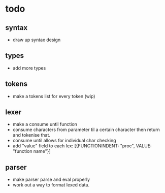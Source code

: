 # todo

## syntax
* draw up syntax design

## types
* add more types

## tokens
* make a tokens list for every token (wip)

## lexer
* make a consume until function
* consume characters from parameter til
a certain character then return and tokenise that.
* consume until allows for individual char checking
* add "value" field to each lex:
[{FUNCTIONINDENT: "proc", VALUE: "function name"}]

## parser
* make parser parse and eval properly
* work out a way to format lexed data.
